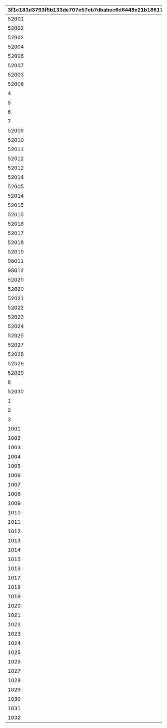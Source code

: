 |3f1c183d3763f5b133de707e57eb7dbabec6d6448e21b188177fa8be07d5a5ea|13a7bf96099a74687a72ffcb3c35699694c9796f44a0a5822aa85f87a10b5d81|619afc2b3a388ec4cfba05bad6a53b61cd6cd1cd7ffb6c6c79b76dca5f8903ff|92f5d2d812cd24dffd834b5fb2782037973644be7f44ad14ddd778557139e7dd|ba5dc381e1686f9acf7960f74347c5dd9f3c226aea9c1951f93b7afd5d6db5c8|c944b0f2a716bb144bde0cd7bbc58b0dc175cac87a0d2c40dbd6b67aeda6c915|f796f7b332b4e34e6ab1d089cc1baa53a53be137d9f792c2054eceb92771b8d8|1dacc82360f904d2674aac118d128ec87a11e2e54a091141abaa6dadc42d8dd8|
| --- | --- | --- | --- | --- | --- | --- | --- |
|52001|1|0|1|【料理】ダイスが2個に増える|1|1|0|
|52002|1|0|1|【料理】ダイスの目が必ず「1」になる|1|2|0|
|52002|2|0|3|【料理】次のターン数のカウントをスキップする|1|3|0|
|52004|1|0|1|【料理】ダイスの目が必ず「4」になる|1|4|0|
|52006|1|0|1|【料理】ダイスの目が\n「4・5・6」のみになる|1|5|0|
|52007|1|0|1|【料理】ダイスの目が1回目は必ず「3」に、2回目は必ず「6」になる|1|6|0|
|52003|1|0|1|【料理】ダイスの目が必ず「5」になる|1|7|0|
|52008|7|0|2|【料理】マイルマスの獲得マイルが200%アップする|1|8|0|
|4|2|0|3|【イベント】次のターン数のカウントをスキップする|2|9|0|
|5|3|0|2|【イベント】マイルマスの獲得マイルが100%アップする|2|10|0|
|6|5|0|2|【イベント】ミニゲームの獲得マイルが100%アップする|2|11|0|
|7|4|0|3|【イベント】マイルショップの全商品が20%以上割引される|2|12|0|
|52009|1|0|1|【料理】ダイスの目が1回目は必ず「8」に、2回目は必ず「1」になる|1|13|0|
|52010|6|0|2|【料理】「マイルマス」「トレ\nジャーマス」「ショップマス」のRANKが1つ上がる|1|14|0|
|52011|1|0|1|【料理】ダイスの目が1回目は必ず「2」に、2回目は必ず「7」になる|1|15|0|
|52012|1|0|1|【料理】ダイスの目が\n「1・2・3」のみになる|1|16|0|
|52012|2|0|3|【料理】次のターン数のカウントをスキップする|1|17|0|
|52014|8|0|1|【料理】移動時にマイルマスをスキップできる|1|18|0|
|52005|1|0|1|【料理】次回移動時に1マス分多く進める|1|19|0|
|52014|1|2|1|【料理】次回移動時に1マス分多く進める|1|20|2|
|52015|1|0|1|【料理】ダイスが2個に増える|1|21|0|
|52015|1|0|1|【料理】次回移動時に1マス分多く進める|1|22|0|
|52016|1|0|1|【料理】ダイスの目が必ず「6」になる|1|23|0|
|52017|9|0|1|【料理】移動系カテゴリーの料理が食べられなくなる|1|24|0|
|52018|1|0|1|【料理】ダイスの目が必ず「3」になる|1|25|0|
|52019|1|0|1|【料理】ダイスの目が必ず「8」になる|1|26|0|
|98011|2|0|3|【イベント】次のターン数のカウントをスキップする|2|27|0|
|98012|2|0|3|【イベント】次のターン数のカウントをスキップする|2|28|0|
|52020|10|0|2|【料理】移動時にマイルマスをスキップできる|1|29|0|
|52020|1|2|1|【料理】次回移動時に1マス分多く進める|1|30|2|
|52021|10|0|2|【料理】移動時にトレジャーマスをスキップできる|1|31|0|
|52022|1|0|1|【料理】ダイスの「5と6」の\n目が出る確率が3倍になる|1|32|0|
|52023|1|0|1|【料理】ダイスの目が1回目は必ず「6」に、2回目は必ず「3」になる|1|33|0|
|52024|1|0|1|【料理】次回移動時に3マス分多く進める|1|34|0|
|52025|10|0|2|【料理】移動時に「マイルマス」「トレジャーマス」をスキップできる|1|35|0|
|52027|1|0|1|【料理】ダイスの目が必ず「5」になる|1|36|0|
|52028|1|0|1|【料理】ダイスの目が\n「1・2」のみになる|1|37|0|
|52029|1|0|1|【料理】ダイスの目が必ず「2」になる|1|38|0|
|52029|2|0|3|【料理】次のターン数のカウントをスキップする|1|39|0|
|8|4|0|3|【イベント】マイルショップの全商品が20%以上割引される|2|40|0|
|52030|11|0|3|【料理】「マイルマス」を「トレジャーマス」に変化させる|1|41|0|
|1|99|0|1|最大ｎマイルを入手する|3|1001|0|
|2|99|0|1|ダイスを1回振りなおせる|3|1002|0|
|3|99|0|1|ダイスを1回振りなおせる_有効ターン2|3|1003|0|
|1001|126501|0|1|【仲間】最大50％割引確定の\nショップを開く\n（1品100％割引あり）|3|11001|0|
|1002|105301|0|1|【仲間】最大1000マイルを入手する|3|11002|0|
|1003|126401|0|1|【仲間】料理を1つ入手する|3|11003|0|
|1004|100501|0|1|【仲間】ダイスの目を1回振りなおせる|3|11004|0|
|1005|101301|0|1|【仲間】ダイスの目を2回振りなおせる|3|11005|0|
|1006|104301|0|1|【仲間】出目が4のダイスを同時に振ってどちらか選択できる|3|11006|0|
|1007|102701|0|1|【仲間】出目が3のダイスを同時に振ってどちらか選択できる|3|11007|0|
|1008|100901|0|1|【仲間】出目の合計が7以上になるまでダイスを追加で振れる|3|11008|0|
|1009|105101|0|1|【仲間】最大50％割引確定の\nショップを開く\n（1品100％割引あり）|3|11009|0|
|1010|101801|0|1|【仲間】最大1000マイルを入手する|3|11010|0|
|1011|129701|0|1|【仲間】ダイスの表と裏どちらを適用するか選択できる|3|11011|0|
|1012|101601|0|1|【仲間】ダイスの目を1回振りなおせる|3|11012|0|
|1013|105601|0|1|【仲間】ダイスの目を2回振りなおせる|3|11013|0|
|1014|102001|0|1|【仲間】出目が3のダイスを同時に振ってどちらか選択できる|3|11014|0|
|1015|129601|0|1|【仲間】出目の合計が7以上になるまでダイスを追加で振れる|3|11015|0|
|1016|100401|0|1|【仲間】出たダイスの目が奇数だった場合、ライバルを1ターン休みにできる|3|11016|0|
|1017|127701|0|1|【仲間】出たダイスの目が偶数だった場合、1マス分多く進める|3|11017|0|
|1018|127801|0|1|【仲間】出たダイスの目が奇数だった場合、ライバルを1ターン休みにできる|3|11018|0|
|1019|104801|0|1|【仲間】最大50％割引確定の\nショップを開く\n（1品100％割引あり）|3|11019|0|
|1020|104701|0|1|【仲間】ダイスの目を2回振りなおせる|3|11020|0|
|1021|105001|0|1|【仲間】出目の合計が7以上になるまでダイスを追加で振れる|3|11021|0|
|1022|103201|0|1|【仲間】最大2000マイルを入手する|3|11022|0|
|1023|130901|0|1|【仲間】福引券を1枚入手する|3|11023|0|
|1024|102501|0|1|【仲間】料理を1つ入手する|3|11024|0|
|1025|100801|0|1|【仲間】ダイスの表と裏どちらを適用するか選択できる|3|11025|0|
|1026|123301|0|1|【仲間】出目が4のダイスを同時に振ってどちらか選択できる|3|11026|0|
|1027|104601|0|1|【仲間】最大50％割引確定の\nショップを開く\n（1品100％割引あり）|3|11027|0|
|1028|118101|0|1|【仲間】ダイスの目を2回振りなおせる|3|11028|0|
|1029|103401|0|1|【仲間】出目の合計が7以上になるまでダイスを追加で振れる|3|11029|0|
|1030|118001|0|1|【仲間】最大2000マイルを入手する|3|11030|0|
|1031|102801|0|1|【仲間】福引券を1枚入手する|3|11031|0|
|1032|100201|0|1|【仲間】料理を1つ入手する|3|11032|0|